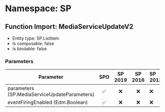 # Namespace: SP

## Function Import: MediaServiceUpdateV2

- Entity type: SP.ListItem
- Is composable: false
- Is bindable: false

### Parameters

Parameter | SPO | SP 2019 | SP 2016 | SP 2013
----------|:---:|:-------:|:-------:|:-------
parameters (SP.MediaServiceUpdateParameters) | ✅ | ❌ | ❌ | ❌
eventFiringEnabled (Edm.Boolean) | ✅ | ❌ | ❌ | ❌
